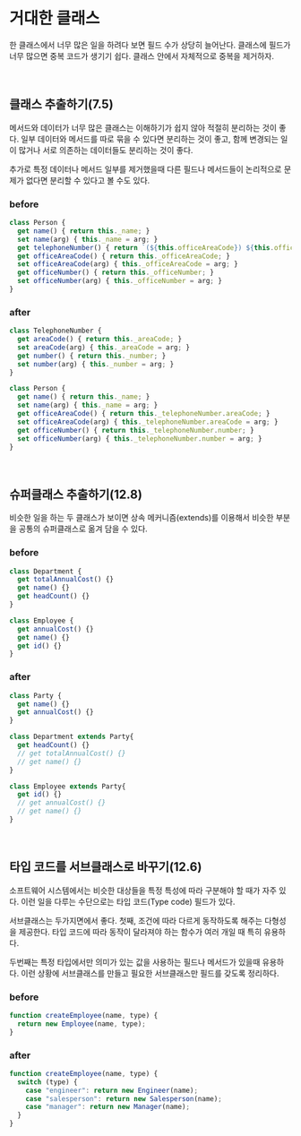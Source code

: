 # 거대한 클래스

한 클래스에서 너무 많은 일을 하려다 보면 필드 수가 상당히 늘어난다. 클래스에 필드가 너무 많으면 중복 코드가 생기기 쉽다. 클래스 안에서 자체적으로 중복을 제거하자.

</br>

## 클래스 추출하기(7.5)

메서드와 데이터가 너무 많은 클래스는 이해하기가 쉽지 않아 적절히 분리하는 것이 좋다. 일부 데이터와 메서드를 따로 묶을 수 있다면 분리하는 것이 좋고, 함께 변경되는 일이 많거나 서로 의존하는 데이터들도 분리하는 것이 좋다.

추가로 특정 데이터나 메서드 일부를 제거했을때 다른 필드나 메서드들이 논리적으로 문제가 없다면 분리할 수 있다고 볼 수도 있다.

### before

```javascript
class Person {
  get name() { return this._name; }
  set name(arg) { this._name = arg; }
  get telephoneNumber() { return `(${this.officeAreaCode}) ${this.officeNumber}` };
  get officeAreaCode() { return this._officeAreaCode; }
  set officeAreaCode(arg) { this._officeAreaCode = arg; }
  get officeNumber() { return this._officeNumber; }
  set officeNumber(arg) { this._officeNumber = arg; }
}
```

### after

```javascript
class TelephoneNumber {
  get areaCode() { return this._areaCode; }
  set areaCode(arg) { this._areaCode = arg; }
  get number() { return this._number; }
  set number(arg) { this._number = arg; }
}

class Person {
  get name() { return this._name; }
  set name(arg) { this._name = arg; }
  get officeAreaCode() { return this._telephoneNumber.areaCode; }
  set officeAreaCode(arg) { this._telephoneNumber.areaCode = arg; }
  get officeNumber() { return this._telephoneNumber.number; }
  set officeNumber(arg) { this._telephoneNumber.number = arg; }
}
```

</br>

## 슈퍼클래스 추출하기(12.8)

비슷한 일을 하는 두 클래스가 보이면 상속 메커니즘(extends)를 이용해서 비슷한 부분을 공통의 슈퍼클래스로 옮겨 담을 수 있다.

### before

```javascript
class Department {
  get totalAnnualCost() {}
  get name() {}
  get headCount() {}
}

class Employee {
  get annualCost() {}
  get name() {}
  get id() {}
}
```

### after

```javascript
class Party {
  get name() {}
  get annualCost() {}
}

class Department extends Party{
  get headCount() {}
  // get totalAnnualCost() {} 
  // get name() {} 
}

class Employee extends Party{
  get id() {}
  // get annualCost() {} 
  // get name() {} 
}
```

</br>

## 타입 코드를 서브클래스로 바꾸기(12.6)

소프트웨어 시스템에서는 비슷한 대상들을 특정 특성에 따라 구분해야 할 때가 자주 있다. 이런 일을 다루는 수단으로는 타입 코드(Type code) 필드가 있다.

서브클래스는 두가지면에서 좋다. 첫째, 조건에 따라 다르게 동작하도록 해주는 다형성을 제공한다. 타입 코드에 따라 동작이 달라져야 하는 함수가 여러 개일 때 특히 유용하다.

두번째는 특정 타입에서만 의미가 있는 값을 사용하는 필드나 메서드가 있을때 유용하다. 이런 상황에 서브클래스를 만들고 필요한 서브클래스만 필드를 갖도록 정리하다.

### before

```javascript
function createEmployee(name, type) {
  return new Employee(name, type);
}
```

### after

```javascript
function createEmployee(name, type) {
  switch (type) {
    case "engineer": return new Engineer(name);
    case "salesperson": return new Salesperson(name);
    case "manager": return new Manager(name);
  }
}
```
